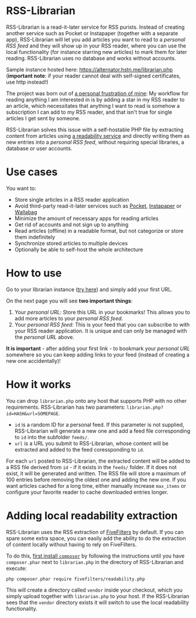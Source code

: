 # RSS-Librarian

RSS-Librarian is a read-it-later service for RSS purists. Instead of creating another service such as Pocket or Instapaper (together with a separate app), RSS-Librarian will let you add articles you want to read to a *personal RSS feed* and they will show up in your RSS reader, where you can use the local functionality (for instance starring new articles) to mark them for later reading. RSS-Librarian uses no database and works without accounts.

Sample instance hosted here:
https://alternator.hstn.me/librarian.php
(**important note**: if your reader cannot deal with self-signed certificates, use http instead!)

The project was born out of [a personal frustration of mine](https://github.com/Ranchero-Software/NetNewsWire/issues/3023): My workflow for reading anything I am interested in is by adding a star in my RSS reader to an article, which necessitates that anything I want to read is somehow a subscription I can add to my RSS reader, and that isn't true for single articles I get sent by someone.

RSS-Librarian solves this issue with a self-hostable PHP file by extracting content from articles using [a readability service](https://www.fivefilters.org/) and directly writing them as new entries into a *personal RSS feed*, without requiring special libraries, a database or user accounts.

# Use cases

You want to:
* Store single articles in a RSS reader application
* Avoid third-party read-it-later services such as [Pocket](https://getpocket.com), [Instapaper](https://www.instapaper.com) or [Wallabag](https://wallabag.org/)
* Minimize the amount of necessary apps for reading articles
* Get rid of accounts and not sign up to anything
* Read articles (offline) in a readable format, but not categorize or store them indefinitely
* Synchronize stored articles to multiple devices
* Optionally be able to self-host the whole architecture

# How to use

Go to your librarian instance ([try here](https://alternator.hstn.me/librarian.php)) and simply add your first URL.

On the next page you will see **two important things**:
1. Your *personal URL*: Store this URL in your bookmarks! This allows you to add more articles to your *personal RSS feed*.
2. Your *personal RSS feed*: This is your feed that you can subscribe to with your RSS reader application. It is unique and can only be managed with the *personal URL* above.

**It is important** - after adding your first link - to bookmark your *personal URL* somewhere so you can keep adding links to your feed (instead of creating a new one accidentally)!

# How it works

You can drop `librarian.php` onto any host that supports PHP with no other requirements. RSS-Librarian has two parameters: `librarian.php?id=HASH&url=SOMEPAGE`.

- `id` is a random ID for a personal feed. If this parameter is not supplied, RSS-Librarian will generate a new one and add a feed file corresponding to `id` into the subfolder `feeds/`.
- `url` is a URL you submit to RSS-Librarian, whose content will be extracted and added to the feed coressponding to `id`.

For each `url` posted to RSS-Librarian, the extracted content will be added to a RSS file derived from `id` - if it exists in the `feeds/` folder. If it does not exist, it will be generated and written. The RSS file will store a maximum of 100 entries before removing the oldest one and adding the new one. If you want articles cached for a long time, either manually increase `max_items` or configure your favorite reader to cache downloaded entries longer.

# Adding local readability extraction

RSS-Librarian uses the RSS extraction of [FiveFilters](https://www.fivefilters.org/) by default. If you can spare some extra space, you can easily add the ability to do the extraction of content locally without having to rely on FiveFilters.

To do this, [first install `composer`](https://getcomposer.org/download/) by following the instructions until you have `composer.phar` next to `librarian.php` in the directory of RSS-Librarian and execute:

`php composer.phar require fivefilters/readability.php`

This will create a directory called `vendor` inside your checkout, which you simply upload together with `librarian.php` to your host. If the RSS-Librarian sees that the `vendor` directory exists it will switch to use the local readability functionality.